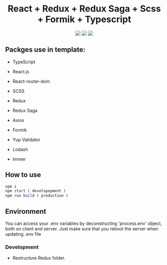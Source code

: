 <h1 align="center">React + Redux + Redux Saga + Scss + Formik + Typescript</h1>

<p align="center">
  <a href="https://reactjs.org/" target="_blank"><img src="https://img.shields.io/badge/React-v16.13.1-%238DD6F9.svg?logo=React"></a>
  <a href="https://github.com/donezombie" target="_blank"><img src="https://img.shields.io/badge/licence-MIT-green.svg" /></a>
  <a href="https://www.typescriptlang.org/" target="_blank"><img src="https://badgen.net/badge/Built%20With/TypeScript/blue" /></a>
</p>

## Packges use in template:

- TypeScript
- React.js
- React-router-dom
- SCSS

- Redux
- Redux Saga

- Axios
- Formik
- Yup Validator
- Lodash
- Immer

## How to use

```javascript
npm i
npm start ( developepment )
npm run build ( production )
```

## Environment

You can access your .env variables by deconstructing 'process.env' object, both on client and server.
Just make sure that you reboot the server when updating .env file

### Development
- Restructure Redux folder. 